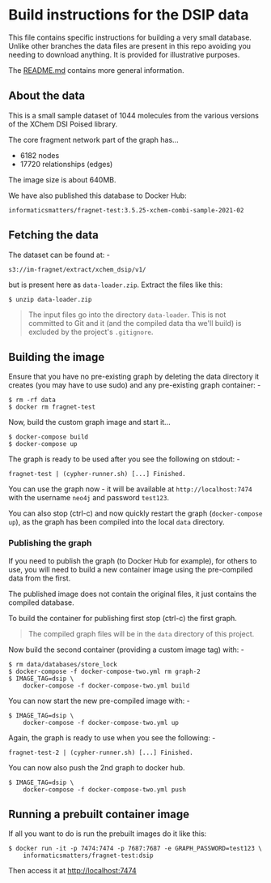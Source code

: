 # Build instructions for the DSIP data

This file contains specific instructions for building a very small database.
Unlike other branches the data files are present in this repo avoiding you 
needing to download anything. It is provided for illustrative purposes.

The [README.md]() contains more general information.

## About the data

This is a small sample dataset of 1044 molecules from the various versions of the XChem DSI Poised library.

The core fragment network part of the graph has...

-   6182 nodes
-   17720 relationships (edges)

The image size is about 640MB.

We have also published this database to Docker Hub:

    informaticsmatters/fragnet-test:3.5.25-xchem-combi-sample-2021-02

## Fetching the data

The dataset can be found at: -

    s3://im-fragnet/extract/xchem_dsip/v1/

but is present here as `data-loader.zip`. Extract the files like this: 

    $ unzip data-loader.zip

>   The input files go into the directory `data-loader`. This is not committed
to Git and it (and the compiled data tha we'll build) is excluded by the
project's `.gitignore`.

## Building the image

Ensure that you have no pre-existing graph by deleting the data directory it
creates (you may have to use sudo) and any pre-existing graph container: -

    $ rm -rf data
    $ docker rm fragnet-test

Now, build the custom graph image and start it...

    $ docker-compose build
    $ docker-compose up

The graph is ready to be used after you see the following on stdout: -

    fragnet-test | (cypher-runner.sh) [...] Finished.

You can use the graph now - it will be available at `http://localhost:7474`
with the username `neo4j` and password `test123`.

You can also stop (ctrl-c) and now quickly restart the graph
(`docker-compose up`), as the graph has been compiled into the local `data`
directory.

### Publishing the graph
If you need to publish the graph (to Docker Hub for example), for others to use,
you will need to build a new container image using the pre-compiled data
from the first.

The published image does not contain the original files, it just contains
the compiled database.

To build the container for publishing first stop (ctrl-c) the first graph.

>   The compiled graph files will be in the `data` directory of this project.

Now build the second container (providing a custom image tag) with: -

    $ rm data/databases/store_lock
    $ docker-compose -f docker-compose-two.yml rm graph-2
    $ IMAGE_TAG=dsip \
        docker-compose -f docker-compose-two.yml build

You can now start the new pre-compiled image with: -

    $ IMAGE_TAG=dsip \
        docker-compose -f docker-compose-two.yml up

Again, the graph is ready to use when you see the following: -

    fragnet-test-2 | (cypher-runner.sh) [...] Finished.

You can now also push the 2nd graph to docker hub.

    $ IMAGE_TAG=dsip \
        docker-compose -f docker-compose-two.yml push

## Running a prebuilt container image
If all you want to do is run the prebuilt images do it like this:

    $ docker run -it -p 7474:7474 -p 7687:7687 -e GRAPH_PASSWORD=test123 \
        informaticsmatters/fragnet-test:dsip

Then access it at [http://localhost:7474]()
